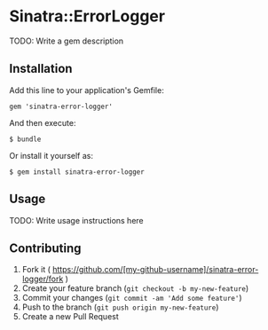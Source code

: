 # Sinatra::ErrorLogger

TODO: Write a gem description

## Installation

Add this line to your application's Gemfile:

    gem 'sinatra-error-logger'

And then execute:

    $ bundle

Or install it yourself as:

    $ gem install sinatra-error-logger

## Usage

TODO: Write usage instructions here

## Contributing

1. Fork it ( https://github.com/[my-github-username]/sinatra-error-logger/fork )
2. Create your feature branch (`git checkout -b my-new-feature`)
3. Commit your changes (`git commit -am 'Add some feature'`)
4. Push to the branch (`git push origin my-new-feature`)
5. Create a new Pull Request
